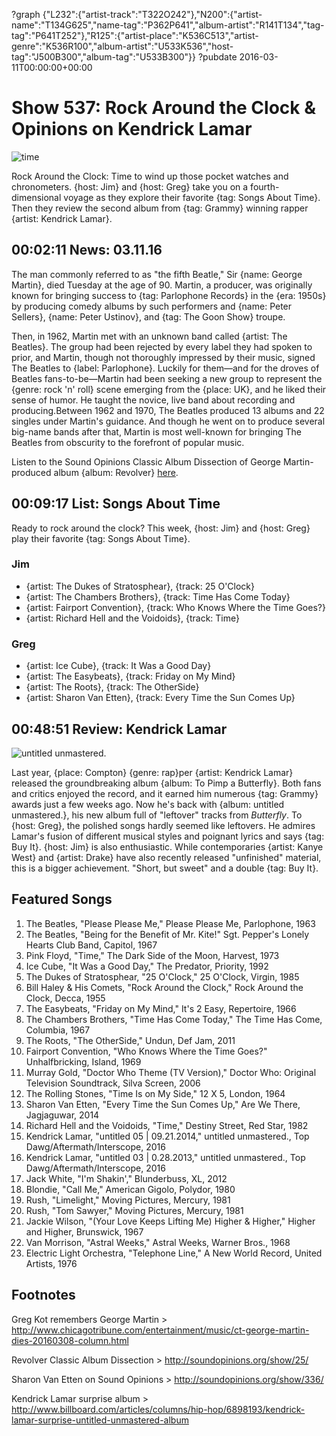 ?graph {"L232":{"artist-track":"T322O242"},"N200":{"artist-name":"T134G625","name-tag":"P362P641","album-artist":"R141T134","tag-tag":"P641T252"},"R125":{"artist-place":"K536C513","artist-genre":"K536R100","album-artist":"U533K536","host-tag":"J500B300","album-tag":"U533B300"}}
?pubdate 2016-03-11T00:00:00+00:00

# Show 537: Rock Around the Clock & Opinions on Kendrick Lamar

![time](http://sound-images.s3.amazonaws.com/images/2016/clockweb.jpg)

Rock Around the Clock: Time to wind up those pocket watches and chronometers. {host: Jim} and {host: Greg} take you on a fourth-dimensional voyage as they explore their favorite {tag: Songs About Time}. Then they review the second album from {tag: Grammy} winning rapper {artist: Kendrick Lamar}.


## 00:02:11 News: 03.11.16
The man commonly referred to as "the fifth Beatle," Sir {name: George Martin}, died Tuesday at the age of 90. Martin, a producer, was originally known for bringing success to {tag: Parlophone Records} in the {era: 1950s} by producing comedy albums by such performers and {name: Peter Sellers}, {name: Peter Ustinov}, and {tag: The Goon Show} troupe. 

Then, in 1962, Martin met with an unknown band called {artist: The Beatles}. The group had been rejected by every label they had spoken to prior, and Martin, though not thoroughly impressed by their music, signed The Beatles to {label: Parlophone}. Luckily for them—and for the droves of Beatles fans-to-be—Martin had been seeking a new group to represent the {genre: rock 'n' roll} scene emerging from the {place: UK}, and he liked their sense of humor. He taught the novice, live band about recording and producing.Between 1962 and 1970, The Beatles produced 13 albums and 22 singles under Martin's guidance.  And though he went on to produce several big-name bands after that, Martin is most well-known for bringing The Beatles from obscurity to the forefront of popular music. 

Listen to the Sound Opinions Classic Album Dissection of George Martin-produced album {album: Revolver} [here](http://soundopinions.org/show/117/).


## 00:09:17 List: Songs About Time
Ready to rock around the clock? This week, {host: Jim} and {host: Greg} play their favorite {tag: Songs About Time}.

### Jim
- {artist: The Dukes of Stratosphear}, {track: 25 O'Clock}
- {artist: The Chambers Brothers}, {track: Time Has Come Today}
- {artist: Fairport Convention}, {track: Who Knows Where the Time Goes?}
- {artist: Richard Hell and the Voidoids}, {track: Time}

### Greg
- {artist: Ice Cube}, {track: It Was a Good Day}
- {artist: The Easybeats}, {track: Friday on My Mind}
- {artist: The Roots}, {track: The OtherSide}
- {artist: Sharon Van Etten}, {track: Every Time the Sun Comes Up}


## 00:48:51 Review: Kendrick Lamar
![untitled unmastered.](http://is4.mzstatic.com/image/thumb/Music49/v4/f5/68/d6/f568d659-f4ea-43ab-9b2b-7c12c2f80fea/source/600x600bb.jpg "368183298/1090623250")

Last year, {place: Compton} {genre: rap}per {artist: Kendrick Lamar} released the groundbreaking album {album: To Pimp a Butterfly}. Both fans and critics enjoyed the record, and it earned him numerous {tag: Grammy} awards just a few weeks ago. Now he's back with {album: untitled unmastered.}, his new album full of "leftover" tracks from *Butterfly*. To {host: Greg}, the polished songs hardly seemed like leftovers. He admires Lamar's fusion of different musical styles and poignant lyrics and says {tag: Buy It}. {host: Jim} is also enthusiastic. While contemporaries {artist: Kanye West} and {artist: Drake} have also recently released "unfinished" material, this is a bigger achievement. "Short, but sweet" and a double {tag: Buy It}.


## Featured Songs

1. The Beatles, "Please Please Me," Please Please Me, Parlophone, 1963
1. The Beatles, "Being for the Benefit of Mr. Kite!" Sgt. Pepper's Lonely Hearts Club Band, Capitol, 1967
1. Pink Floyd, "Time," The Dark Side of the Moon, Harvest, 1973
1. Ice Cube, "It Was a Good Day," The Predator, Priority, 1992
1. The Dukes of Stratosphear, "25 O'Clock," 25 O'Clock, Virgin, 1985
1. Bill Haley & His Comets, "Rock Around the Clock," Rock Around the Clock, Decca, 1955
1. The Easybeats, "Friday on My Mind," It's 2 Easy, Repertoire, 1966
1. The Chambers Brothers, "Time Has Come Today," The Time Has Come, Columbia, 1967
1. The Roots, "The OtherSide," Undun, Def Jam, 2011
1. Fairport Convention, "Who Knows Where the Time Goes?" Unhalfbricking, Island, 1969
1. Murray Gold, "Doctor Who Theme (TV Version)," Doctor Who: Original Television Soundtrack, Silva Screen, 2006
1. The Rolling Stones, "Time Is on My Side," 12 X 5, London, 1964
1. Sharon Van Etten, "Every Time the Sun Comes Up," Are We There, Jagjaguwar, 2014
1. Richard Hell and the Voidoids, "Time," Destiny Street, Red Star, 1982
1. Kendrick Lamar, "untitled 05 | 09.21.2014," untitled unmastered., Top Dawg/Aftermath/Interscope, 2016
1. Kendrick Lamar, "untitled 03 | 0.28.2013," untitled unmastered., Top Dawg/Aftermath/Interscope, 2016
1. Jack White, "I'm Shakin'," Blunderbuss, XL, 2012
1. Blondie, "Call Me," American Gigolo, Polydor, 1980
1. Rush, "Limelight," Moving Pictures, Mercury, 1981
1. Rush, "Tom Sawyer," Moving Pictures, Mercury, 1981
1. Jackie Wilson, "(Your Love Keeps Lifting Me) Higher & Higher," Higher and Higher, Brunswick, 1967
1. Van Morrison, "Astral Weeks," Astral Weeks, Warner Bros., 1968
1. Electric Light Orchestra, "Telephone Line," A New World Record, United Artists, 1976

## Footnotes

Greg Kot remembers George Martin > http://www.chicagotribune.com/entertainment/music/ct-george-martin-dies-20160308-column.html

Revolver Classic Album Dissection > http://soundopinions.org/show/25/

Sharon Van Etten on Sound Opinions > http://soundopinions.org/show/336/

Kendrick Lamar surprise album > http://www.billboard.com/articles/columns/hip-hop/6898193/kendrick-lamar-surprise-untitled-unmastered-album